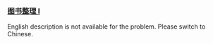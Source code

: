 ### [图书整理 I](https://leetcode.com/problems/cong-wei-dao-tou-da-yin-lian-biao-lcof)

<p>English description is not available for the problem. Please switch to Chinese.</p>

